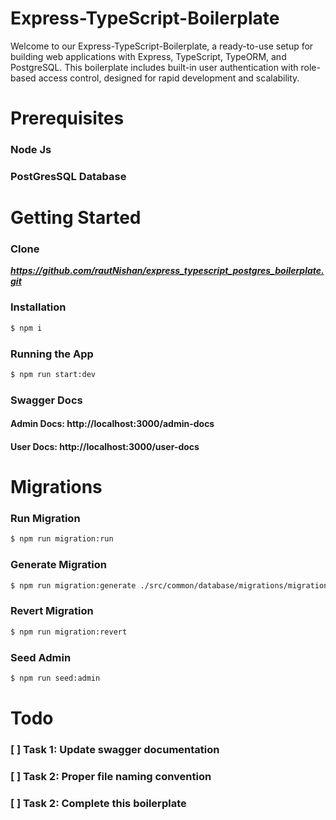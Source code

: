 # Express-TypeScript-Boilerplate

Welcome to our Express-TypeScript-Boilerplate, a ready-to-use setup for building web applications with Express, TypeScript, TypeORM, and PostgreSQL. This boilerplate includes built-in user authentication with role-based access control, designed for rapid development and scalability.

# Prerequisites

### Node Js

### PostGresSQL Database

# Getting Started

### Clone

***https://github.com/rautNishan/express_typescript_postgres_boilerplate.git***

### Installation

```bash
$ npm i
```

### Running the App
```bash
$ npm run start:dev
```

### Swagger Docs

#### Admin Docs: http://localhost:3000/admin-docs 

#### User Docs: http://localhost:3000/user-docs

# Migrations

### Run Migration
```bash
$ npm run migration:run
```
### Generate Migration
```bash
$ npm run migration:generate ./src/common/database/migrations/migration-name
```
### Revert Migration
```bash
$ npm run migration:revert
```

### Seed Admin
```bash
$ npm run seed:admin
```

# Todo
### [ ] Task 1: Update swagger documentation
### [ ] Task 2: Proper file naming convention 
### [ ] Task 2: Complete this boilerplate
